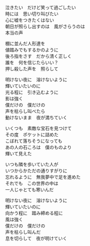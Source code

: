 泣きたい　だけど笑って過ごしたい  
時には　思い切り叫びたい  
心に嘘をつきたくはない  
朝日が照らし出すのは　風がさらうのは  
本当の声

棚に並んだ人形達を  
値踏みでもするかのように  
後ろ指をさす　だから清く正しく  
誰を　何を信じたらいい？  
押し殺した声を　照らして

明けない夜に　溶けないように  
輝いていたいのに  
光る程に　引き込むように  
影は強く  
僕だけの　僕だけの  
声を枯らし叫べたら  
動けないまま　夜が満ちていく

いくつも　素敵な宝石を見つけて  
その度　ポケットに詰めた  
こぼれて落ちそうになっても  
あの人の石ころは　僕のものより  
輝いて見えた

いつも隣を歩いていた人が  
いつからかただの通りすがりに  
忘れるように　無我夢中で足を進めた  
それでも　この世界の中は  
一人じゃとても寒いんだ

明けない夜に　溶けないように  
輝いていたいのに  
向かう程に　踏み締める程に  
風は強く  
僕だけの　僕だけの  
声を枯らし叫んだ  
息を切らして　夜が明けていく  
